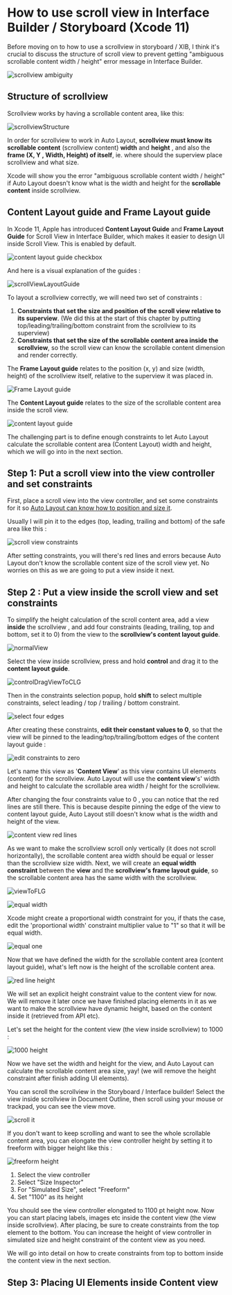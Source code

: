 # How to use scroll view in Interface Builder / Storyboard (Xcode 11)



Before moving on to how to use a scrollview in storyboard / XIB, I think it's crucial to discuss the structure of scroll view to prevent getting "ambiguous scrollable content width / height" error message in Interface Builder.

![scrollview ambiguity](https://iosimage.s3.amazonaws.com/2019/68-scrollview-xcode11/scrollviewAmbiguity.png)





## Structure of scrollview

Scrollview works by having a scrollable content area, like this:  

![scrollviewStructure](/Users/soulchild/Repository/autolayout/images/8/scrollviewStructure.png)



In order for scrollview to work in Auto Layout, **scrollview must know its scrollable content** (scrollview content) **width** and **height** , and also the **frame (X, Y , Width, Height) of itself**, ie. where should the superview place scrollview and what size.



Xcode will show you the error "ambiguous scrollable content width / height" if Auto Layout doesn't know what is the width and height for the **scrollable content** inside scrollview.



## Content Layout guide and Frame Layout guide

In Xcode 11, Apple has introduced **Content Layout Guide** and **Frame Layout Guide** for Scroll View in Interface Builder, which makes it easier to design UI inside Scroll View. This is enabled by default.



![content layout guide checkbox](https://iosimage.s3.amazonaws.com/2019/68-scrollview-xcode11/contentLayoutGuideCheckbox.png)



And here is a visual explanation of the guides : 

![scrollViewLayoutGuide](https://iosimage.s3.amazonaws.com/2019/68-scrollview-xcode11/contentLayoutGuide.png)



To layout a scrollview correctly, we will need two set of constraints : 

1. **Constraints that set the size and position of the scroll view relative to its superview**. (We did this at the start of this chapter by putting top/leading/trailing/bottom constraint from the scrollview to its superview)
2. **Constraints that set the size of the scrollable content area inside the scrollview**, so the scroll view can know the scrollable content dimension and render correctly.



The **Frame Layout guide** relates to the position (x, y) and size (width, height) of the scrollview itself, relative to the superview it was placed in.



![Frame Layout guide](https://iosimage.s3.amazonaws.com/2019/68-scrollview-xcode11/frameLayoutGuide.png)



The **Content Layout guide** relates to the size of the scrollable content area inside the scroll view.

![content layout guide](https://iosimage.s3.amazonaws.com/2019/68-scrollview-xcode11/contentLayoutGuide.png)





The challenging part is to define enough constraints to let Auto Layout calculate the scrollable content area (Content Layout) width and height, which we will go into in the next section.





## Step 1: Put a scroll view into the view controller and set constraints

First, place a scroll view into the view controller, and set some constraints for it so [Auto Layout can know how to position and size it](https://fluffy.es/how-auto-layout-calculates-view-position-and-size/).



Usually I will pin it to the edges (top, leading, trailing and bottom) of the safe area like this : 

![scroll view constraints](https://iosimage.s3.amazonaws.com/2019/68-scrollview-xcode11/scrollViewConstraints.png)



After setting constraints, you will there's red lines and errors because Auto Layout don't know the scrollable content size of the scroll view yet. No worries on this as we are going to put a view inside it next.





## Step 2 : Put a view inside the scroll view and set constraints

To simplify the height calculation of the scroll content area, add a view **inside** the scrollview , and add four constraints (leading, trailing, top and bottom, set it to 0) from the view to the **scrollview's content layout guide**.



![normalView](https://iosimage.s3.amazonaws.com/2019/68-scrollview-xcode11/normalView.png)



Select the view inside scrollview, press and hold **control** and drag it to the **content layout guide**.

![controlDragViewToCLG](https://iosimage.s3.amazonaws.com/2019/68-scrollview-xcode11/controlDragViewToCLG.png)



Then in the constraints selection popup, hold **shift** to select multiple constraints, select leading / top / trailing / bottom constraint.

![select four edges](https://iosimage.s3.amazonaws.com/2019/68-scrollview-xcode11/selectFourEdges.png)



After creating these constraints, **edit their constant values to 0**, so that the view will be pinned to the leading/top/trailing/bottom edges of the content layout guide : 



![edit constraints to zero](https://iosimage.s3.amazonaws.com/2019/68-scrollview-xcode11/editConstraintToZero.png)



Let's name this view as '**Content View**' as this view contains UI elements (content) for the scrollview. Auto Layout will use the **content view**'s' width and height to calculate the scrollable area width / height for the scrollview.



After changing the four constraints value to 0 , you can notice that the red lines are still there. This is because despite pinning the edge of the view to content layout guide, Auto Layout still doesn't know what is the width and height of the view.

![content view red lines](https://iosimage.s3.amazonaws.com/2019/68-scrollview-xcode11/contentViewRedLines.png)



As we want to make the scrollview scroll only vertically (it does not scroll horizontally), the scrollable content area width should be equal or lesser than the scrollview size width. Next, we will create an **equal width constraint** between the **view** and the **scrollview's frame layout guide**, so the scrollable content area has the same width with the scrollview.



![viewToFLG](https://iosimage.s3.amazonaws.com/2019/68-scrollview-xcode11/viewToFLG.png)



![equal width](https://iosimage.s3.amazonaws.com/2019/68-scrollview-xcode11/equalWidthSelection.png)



Xcode might create a proportional width constraint for you, if thats the case, edit the 'proportional width' constraint multiplier value to "1" so that it will be equal width.



![equal one](https://iosimage.s3.amazonaws.com/2019/68-scrollview-xcode11/equalOne.png)



Now that we have defined the width for the scrollable content area (content layout guide), what's left now is the height of the scrollable content area.



![red line height](https://iosimage.s3.amazonaws.com/2019/68-scrollview-xcode11/redLineHeight.png)



We will set an explicit height constraint value to the content view for now. We will remove it later once we have finished placing elements in it as we want to make the scrollview have dynamic height, based on the content inside it (retrieved from API etc).



Let's set the height for the content view (the view inside scrollview) to 1000 :  



![1000 height](https://iosimage.s3.amazonaws.com/2019/68-scrollview-xcode11/1000height.png)



Now we have set the width and height for the view, and Auto Layout can calculate the scrollable content area size, yay! (we will remove the height constraint after finish adding UI elements). 



You can scroll the scrollview in the Storyboard / Interface builder! Select the view inside scrollview in Document Outline, then scroll using your mouse or trackpad, you can see the view move.

![scroll it](https://iosimage.s3.amazonaws.com/2019/68-scrollview-xcode11/scrollIt.png)



If you don't want to keep scrolling and want to see the whole scrollable content area, you can elongate the view controller height by setting it to freeform with bigger height like this :



![freeform height](https://iosimage.s3.amazonaws.com/2019/68-scrollview-xcode11/freeformHeight.png)



1. Select the view controller
2. Select "Size Inspector" 
3. For "Simulated Size", select "Freeform"
4. Set "1100" as its height



You should see the view controller elongated to 1100 pt height now. Now you can start placing labels, images etc inside the content view (the view inside scrollview). After placing, be sure to create constraints from the top element to the bottom. You can increase the height of view controller in simulated size and height constraint of the content view as you need.



We will go into detail on how to create constraints from top to bottom inside the content view in the next section.



## Step 3: Placing UI Elements inside Content view

